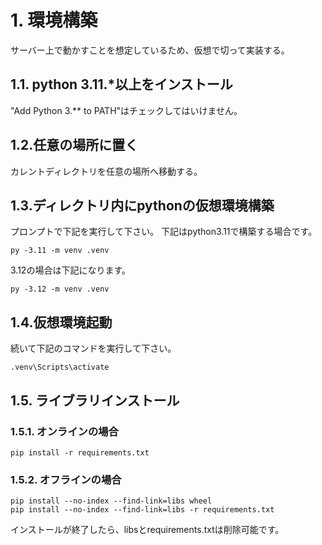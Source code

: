 # 1. 環境構築
サーバー上で動かすことを想定しているため、仮想で切って実装する。

## 1.1. python 3.11.*以上をインストール

"Add Python 3.** to PATH"はチェックしてはいけません。
　

## 1.2.任意の場所に置く

カレントディレクトリを任意の場所へ移動する。

## 1.3.ディレクトリ内にpythonの仮想環境構築
プロンプトで下記を実行して下さい。 下記はpython3.11で構築する場合です。

```　
py -3.11 -m venv .venv
```

3.12の場合は下記になります。
```　
py -3.12 -m venv .venv
```
## 1.4.仮想環境起動

続いて下記のコマンドを実行して下さい。
```
.venv\Scripts\activate
```

## 1.5. ライブラリインストール
### 1.5.1. オンラインの場合
```
pip install -r requirements.txt
```

### 1.5.2. オフラインの場合
```
pip install --no-index --find-link=libs wheel
pip install --no-index --find-link=libs -r requirements.txt
```
インストールが終了したら、libsとrequirements.txtは削除可能です。


